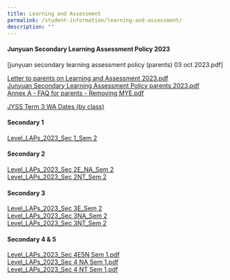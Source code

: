 ```yaml
---
title: Learning and Assessment
permalink: /student-information/learning-and-assessment/
description: ""
---
```

<h4><strong>Junyuan Secondary Learning Assessment Policy 2023</strong></h4>[junyuan secondary learning assessment policy (parents) 03 oct 2023.pdf]
<p><a href="/files/junyuan%20secondary%20learning%20assessment%20policy%20(parents)%2003%20oct%202023.pdf" target="_blank" rel="noopener">Letter to parents on Learning and Assessment 2023.pdf</a><br><a href="/files/2%20Junyuan%20Secondary%20Learning%20Assessment%20Policy%20parents%202023.pdf" target="_blank" rel="noopener">Junyuan Secondary Learning Assessment Policy parents 2023.pdf</a><br><a href="/files/3%20Annex%20A%20-%20FAQ%20for%20parents%20-%20Removing%20MYE.pdf" target="_blank" rel="noopener">Annex A - FAQ for parents - Removing MYE.pdf</a></p>

[JYSS Term 3 WA Dates (by class)](https://docs.google.com/spreadsheets/d/1ynkQithl5IY8UKPamlcRcfBx8PMrTjuGLlppgAeOAA4/edit?usp=sharing)

<h4><strong>Secondary 1</strong></h4>

<a href="/files/level_laps_2023_sec%201_sem%202.pdf" target="_blank" rel="noopener">Level_LAPs_2023_Sec 1_Sem 2</a>

<h4><strong>Secondary 2</strong></h4>
<p><a href="/files/level_laps_2023_sec%202e_na_sem%202.pdf" target="_blank" rel="noopener">Level_LAPs_2023_Sec 2E_NA_Sem 2</a><br>
	<a href="/files/level_laps_2023_sec%202nt_sem%202.pdf" target="_blank" rel="noopener">Level_LAPs_2023_Sec 2NT_Sem 2</a>
	
	
</p><h4><strong>Secondary 3</strong></h4>
<a href="/files/level_laps_2023_sec%203e_sem%202.pdf" target="_blank" rel="noopener">Level_LAPs_2023_Sec 3E_Sem 2</a><br>
	<a href="/files/level_laps_2023_sec%203na_sem%202.pdf" target="_blank" rel="noopener">Level_LAPs_2023_Sec 3NA_Sem 2</a><br>
		<a href="/files/level_laps_2023_sec%203nt_sem%202.pdf" target="_blank" rel="noopener">Level_LAPs_2023_Sec 3NT_Sem 2</a><br>
	
	
<h4><strong>Secondary 4 &amp; 5</strong></h4>
<p><a href="/files/Level_LAPs_2023_Sec%204E5N_Sem%201.pdf" target="_blank" rel="noopener">Level_LAPs_2023_Sec 4E5N Sem 1.pdf</a><br><a href="/files/Level_LAPs_2023_Sec%204N_Sem%201.pdf" target="_blank" rel="noopener">Level_LAPs_2023_Sec 4 NA Sem 1.pdf</a><br><a href="/files/Level_LAPs_2023_Sec%204NT_Sem%201.pdf" target="_blank" rel="noopener">Level_LAPs_2023_Sec 4 NT Sem 1.pdf</a></p>